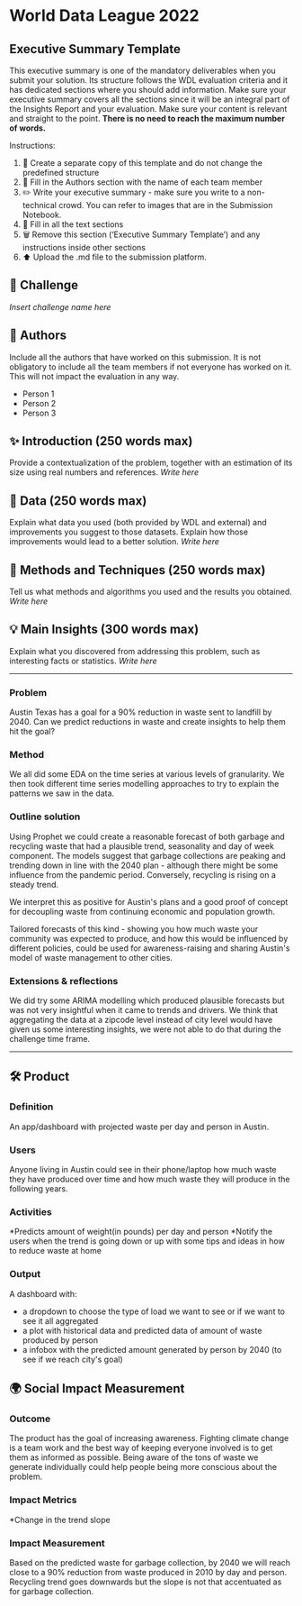 # World Data League 2022

## Executive Summary Template
This executive summary is one of the mandatory deliverables when you submit your solution. Its structure follows the WDL evaluation criteria and it has dedicated sections where you should add information. Make sure your executive summary covers all the sections since it will be an integral part of the Insights Report and your evaluation. Make sure your content is relevant and straight to the point.
**There is no need to reach the maximum number of words.**

Instructions:

1. 🧱 Create a separate copy of this template and do not change the predefined structure
2. 👥 Fill in the Authors section with the name of each team member
3. ✏️ Write your executive summary - make sure you write to a non-technical crowd. You can refer to images that are in the Submission Notebook.
4. 📄 Fill in all the text sections
5. 🗑️ Remove this section (‘Executive Summary Template’) and any instructions inside other sections
6. ⬆️ Upload the .md file to the submission platform.

## 🎯 Challenge
*Insert challenge name here*

## 👥 Authors
Include all the authors that have worked on this submission. It is not obligatory to include all the team members if not everyone has worked on it. This will not impact the evaluation in any way.
* Person 1
* Person 2
* Person 3

## ✨ Introduction (250 words max)
Provide a contextualization of the problem, together with an estimation of its size using real numbers and references.
*Write here*

## 🔢 Data (250 words max)
Explain what data you used (both provided by WDL and external) and improvements you suggest to those datasets. Explain how those improvements would lead to a better solution.
*Write here*

## 🧮 Methods and Techniques (250 words max)
Tell us what methods and algorithms you used and the results you obtained.
*Write here*

## 💡 Main Insights (300 words max)
Explain what you discovered from addressing this problem, such as interesting facts or statistics.
*Write here*

-------------------------------------

### Problem
Austin Texas has a goal for a 90% reduction in waste sent to landfill by 2040. Can we predict reductions in waste and create insights to help them hit the goal?

### Method
We all did some EDA on the time series at various levels of granularity. We then took different time series modelling approaches to try to explain the patterns we saw in the data.

### Outline solution
Using Prophet we could create a reasonable forecast of both garbage and recycling waste that had a plausible trend, seasonality and day of week component.
The models suggest that garbage collections are peaking and trending down in line with the 2040 plan - although there might be some influence from the pandemic period.
Conversely, recycling is rising on a steady trend.

We interpret this as positive for Austin's plans and a good proof of concept for decoupling waste from continuing economic and population growth.

Tailored forecasts of this kind - showing you how much waste your community was expected to produce, and how this would be influenced by different policies, could be used for awareness-raising and sharing Austin's model of waste management to other cities.

### Extensions & reflections
We did try some ARIMA modelling which produced plausible forecasts but was not very insightful when it came to trends and drivers.
We think that aggregating the data at a zipcode level instead of city level would have given us some interesting insights, we were not able to do that during the challenge time frame.

----------------------------------------

## 🛠️ Product
### Definition
An app/dashboard with projected waste per day and person in Austin.

### Users
Anyone living in Austin could see in their phone/laptop how much waste they have produced over time and how much waste they will produce in the following years.

### Activities
*Predicts amount of weight(in pounds) per day and person
*Notify the users when the trend is going down or up with some tips and ideas in how to reduce waste at home  

### Output
A dashboard with:
* a dropdown to choose the type of load we want to see or if we want to see it all aggregated
* a plot with historical data and predicted data of amount of waste produced by person
* a infobox with the predicted amount generated by person by 2040 (to see if we reach city's goal) 

## 🌍 Social Impact Measurement
### Outcome
The product has the goal of increasing awareness. Fighting climate change is a team work and the best way of keeping everyone involved is to get them as informed as possible. Being aware of the tons of waste we generate individually could help people being more conscious about the problem.  

### Impact Metrics
*Change in the trend slope 

### Impact Measurement

Based on the predicted waste for garbage collection, by 2040 we will reach close to a 90% reduction from waste produced in 2010 by day and person. Recycling trend goes downwards but the slope is not that accentuated as for garbage collection.  